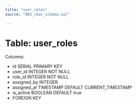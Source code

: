 ```yaml
---
title: "user_roles"
source: "003_rbac_schema.sql"

---
```


# Table: user_roles

Columns:

- id SERIAL PRIMARY KEY
- user_id INTEGER NOT NULL
- role_id INTEGER NOT NULL
- assigned_by INTEGER
- assigned_at TIMESTAMP DEFAULT CURRENT_TIMESTAMP
- is_active BOOLEAN DEFAULT true
- FOREIGN KEY
